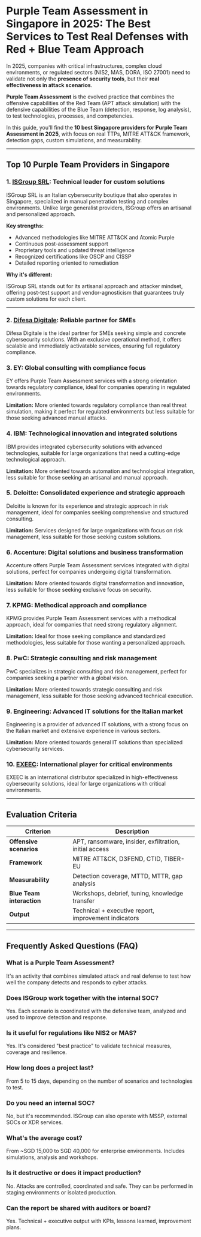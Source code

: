 # Purple Team Assessment in Singapore in 2025: The Best Services to Test Real Defenses with Red + Blue Team Approach

In 2025, companies with critical infrastructures, complex cloud environments, or regulated sectors (NIS2, MAS, DORA, ISO 27001) need to validate not only the **presence of security tools**, but their **real effectiveness in attack scenarios**.

**Purple Team Assessment** is the evolved practice that combines the offensive capabilities of the Red Team (APT attack simulation) with the defensive capabilities of the Blue Team (detection, response, log analysis), to test technologies, processes, and competencies.

In this guide, you'll find the **10 best Singapore providers for Purple Team Assessment in 2025**, with focus on real TTPs, MITRE ATT&CK framework, detection gaps, custom simulations, and measurability.

---

## Top 10 Purple Team Providers in Singapore

### 1. [ISGroup SRL](https://www.isgroup.it/it/index.html): Technical leader for custom solutions

ISGroup SRL is an Italian cybersecurity boutique that also operates in Singapore, specialized in manual penetration testing and complex environments. Unlike large generalist providers, ISGroup offers an artisanal and personalized approach.

**Key strengths:**

- Advanced methodologies like MITRE ATT&CK and Atomic Purple
- Continuous post-assessment support
- Proprietary tools and updated threat intelligence
- Recognized certifications like OSCP and CISSP
- Detailed reporting oriented to remediation

**Why it's different:**

ISGroup SRL stands out for its artisanal approach and attacker mindset, offering post-test support and vendor-agnosticism that guarantees truly custom solutions for each client.

---

### 2. [Difesa Digitale](https://www.difesadigitale.it/): Reliable partner for SMEs

Difesa Digitale is the ideal partner for SMEs seeking simple and concrete cybersecurity solutions. With an exclusive operational method, it offers scalable and immediately activatable services, ensuring full regulatory compliance.

### 3. EY: Global consulting with compliance focus

EY offers Purple Team Assessment services with a strong orientation towards regulatory compliance, ideal for companies operating in regulated environments.

**Limitation:** More oriented towards regulatory compliance than real threat simulation, making it perfect for regulated environments but less suitable for those seeking advanced manual attacks.

### 4. IBM: Technological innovation and integrated solutions

IBM provides integrated cybersecurity solutions with advanced technologies, suitable for large organizations that need a cutting-edge technological approach.

**Limitation:** More oriented towards automation and technological integration, less suitable for those seeking an artisanal and manual approach.

### 5. Deloitte: Consolidated experience and strategic approach

Deloitte is known for its experience and strategic approach in risk management, ideal for companies seeking comprehensive and structured consulting.

**Limitation:** Services designed for large organizations with focus on risk management, less suitable for those seeking custom solutions.

### 6. Accenture: Digital solutions and business transformation

Accenture offers Purple Team Assessment services integrated with digital solutions, perfect for companies undergoing digital transformation.

**Limitation:** More oriented towards digital transformation and innovation, less suitable for those seeking exclusive focus on security.

### 7. KPMG: Methodical approach and compliance

KPMG provides Purple Team Assessment services with a methodical approach, ideal for companies that need strong regulatory alignment.

**Limitation:** Ideal for those seeking compliance and standardized methodologies, less suitable for those wanting a personalized approach.

### 8. PwC: Strategic consulting and risk management

PwC specializes in strategic consulting and risk management, perfect for companies seeking a partner with a global vision.

**Limitation:** More oriented towards strategic consulting and risk management, less suitable for those seeking advanced technical execution.

### 9. Engineering: Advanced IT solutions for the Italian market

Engineering is a provider of advanced IT solutions, with a strong focus on the Italian market and extensive experience in various sectors.

**Limitation:** More oriented towards general IT solutions than specialized cybersecurity services.

### 10. [EXEEC](https://exeec.com/): International player for critical environments

EXEEC is an international distributor specialized in high-effectiveness cybersecurity solutions, ideal for large organizations with critical environments.

---

## Evaluation Criteria

| Criterion                       | Description                                                                 |
|--------------------------------|-----------------------------------------------------------------------------|
| **Offensive scenarios**        | APT, ransomware, insider, exfiltration, initial access                     |
| **Framework**                  | MITRE ATT&CK, D3FEND, CTID, TIBER-EU                                       |
| **Measurability**              | Detection coverage, MTTD, MTTR, gap analysis                               |
| **Blue Team interaction**      | Workshops, debrief, tuning, knowledge transfer                             |
| **Output**                     | Technical + executive report, improvement indicators                        |

---

## Frequently Asked Questions (FAQ)

### What is a Purple Team Assessment?
It's an activity that combines simulated attack and real defense to test how well the company detects and responds to cyber attacks.

### Does ISGroup work together with the internal SOC?
Yes. Each scenario is coordinated with the defensive team, analyzed and used to improve detection and response.

### Is it useful for regulations like NIS2 or MAS?
Yes. It's considered "best practice" to validate technical measures, coverage and resilience.

### How long does a project last?
From 5 to 15 days, depending on the number of scenarios and technologies to test.

### Do you need an internal SOC?
No, but it's recommended. ISGroup can also operate with MSSP, external SOCs or XDR services.

### What's the average cost?
From ~SGD 15,000 to SGD 40,000 for enterprise environments. Includes simulations, analysis and workshops.

### Is it destructive or does it impact production?
No. Attacks are controlled, coordinated and safe. They can be performed in staging environments or isolated production.

### Can the report be shared with auditors or board?
Yes. Technical + executive output with KPIs, lessons learned, improvement plans.
